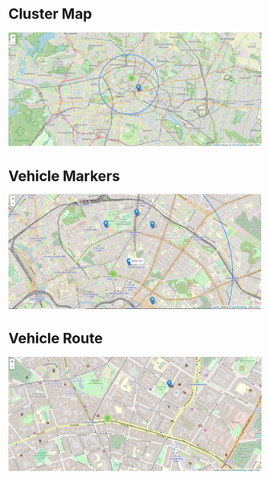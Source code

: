 # Cluster Map #

![Alt text](/D2D_Vehicle_Location_API/visual_cluster.jpg?raw=true "Cluster Map")


# Vehicle Markers #

![Alt text](/D2D_Vehicle_Location_API/vehicle_markers.jpg?raw=true "Cluster Map")

# Vehicle Route #

![Alt text](/D2D_Vehicle_Location_API/vehicle_route.jpg?raw=true "Cluster Map")
